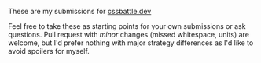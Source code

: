 These are my submissions for [cssbattle.dev](https://cssbattle.dev)

Feel free to take these as starting points for your own submissions or ask questions. Pull request with _minor_ changes (missed whitespace, units) are welcome, but I'd prefer nothing with major strategy differences as I'd like to avoid spoilers for myself.
